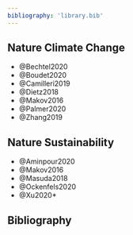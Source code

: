```yaml
---
bibliography: 'library.bib'
---
```



## Nature Climate Change

* @Bechtel2020
* @Boudet2020
* @Camilleri2019
* @Dietz2018
* @Makov2016
* @Palmer2020
* @Zhang2019

## Nature Sustainability

* @Aminpour2020
* @Makov2016
* @Masuda2018
* @Ockenfels2020
* @Xu2020*

## Bibliography